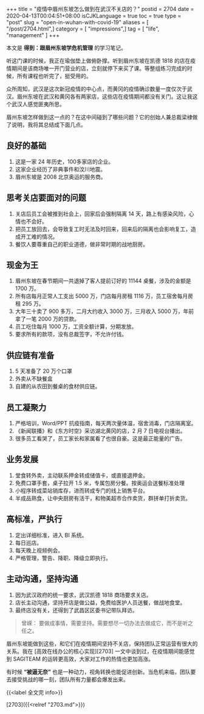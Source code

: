 +++
title = "疫情中眉州东坡怎么做到在武汉不关店的？"
postid = 2704
date = 2020-04-13T00:04:51+08:00
isCJKLanguage = true
toc = true
type = "post"
slug = "open-in-wuhan-with-covid-19"
aliases = [ "/post/2704.html",]
category = [ "impressions",]
tag = [ "life", "management" ]
+++

本文是 **得到：跟眉州东坡学危机管理** 的学习笔记。

听这门课的时候，我正在瑜伽垫上做俯卧撑。听到眉州东坡在凯德 1818 的店在疫情期间是该商场唯一开门营业的店，立刻就停下来买了课。等整组练习完成的时候，所有课程也听完了，挺受用的。

众所周知，武汉是这次新冠疫情的中心点，而黄冈的疫情确诊数量一度仅次于武汉。眉州东坡在武汉和黄冈各有两家店，这些店在疫情期间都没有关门。这让我这个武汉人感觉匪夷所思。

眉州东坡怎样做到这一点的？在这中间碰到了哪些问题？它的创始人兼总裁梁棣做了说明，我将其总结成下面几点。

## 良好的基础

1. 这是一家 24 年历史，100多家店的企业。
2. 这家企业经历了非典事件和汶川地震。
3. 眉州东坡是 2008 北京奥运的服务商。

## 思考关店要面对的问题

1. 关店后员工会被推到社会上，回家后会强制隔离 14 天，路上有感染风险，心情也不会好。
2. 把员工放回去，会导致复工时无法及时回来，回来后的隔离也会影响复工，造成开工难的情况。
3. 餐饮人要尊重自己的职业道德，做非常时期的战地厨房。

## 现金为王

1. 眉州东坡在春节期间一共退掉了客人提前订好的 11144 桌餐，涉及的金额是 1700 万。
2. 所有店每月正常人工支出 5000 万，门店每月房租 1116 万，员工宿舍每月房租 295 万。
3. 大年三十卖了 900 多万，二月大约收入 3000 万，三月收入 5000 万，年前拿了一笔 2000 万的贷款。
4. 员工吃住每月 1000 万，工资全额计算，分期发放。
5. 要求所有的款项，没有总裁签字，不允许付钱。

## 供应链有准备

1. 5 天准备了 20 万个口罩
2. 外卖从不缺餐盒
3. 自建的从农田到餐桌的食材供应链。

## 员工凝聚力

1. 严格培训，Word/PPT 抗疫指南，每天两次量体温，宿舍消毒，门店隔离室。
2. 《新闻联播》和《东方时空》采访湖北黄冈的店，2 月 7 日电视台播出。
3. 很多员工看哭了，员工家长和家属看了也很自豪。这是最正能量的广告。

## 业务发展

1. 堂食转外卖，主动联系押金转成储值卡，或直接退押金。
2. 免费口罩手套，桌子拉开 1.5 米，专属包房分餐。按奥运会送餐标准处理
3. 小程序转成菜站销库存，进而转成专门的线上销售平台。
4. 半成品熟食，让中央厨房有活干，和物美超市合作卖货，群拼单打折卖货。

## 高标准，严执行

1. 定出详细标准，进入 BI 系统。
2. 每日巡店。
3. 每天晚上视频例会。
4. 严格管理，警告、降职、降级立即执行。

## 主动沟通，坚持沟通

1. 因为武汉政府的统一要求，武汉凯德 1818 商场要求关店。
2. 店长主动沟通，坚持开店是做公益，免费给医护人员送餐，做战地食堂。
3. 最终店没有关，还得到了武昌区区委书记带队拜访。

> 曾嵘： 要做成事情，需要坚持。需要想尽一切办法去做成它，而不是听之任之。

眉州东坡能做到这些，和它们在疫情期间坚持不关店，保持团队正常运营有很大的关系。我在 [高效在线办公的核心实现][2703] 一文中谈到过，在疫情期间能感觉到 SAGITEAM 的运转更高效，大家对工作的热情也更加高涨。

有时候 **“被逼无奈”** 也是一种动力，视角转换也能促进创新。当危机来临，团队要去接受挑战的哪一刻，团队所有力量都会爆发出来。

{{<label 全文完 info>}}

[2703]({{<relref "2703.md">}})